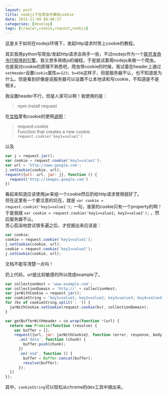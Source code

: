 ```yaml
---
layout: post
title: nodejs下在爬虫中模拟cookie
date: 2015-11-09 08:08:27
categories: [develop]
tags: [crawler,cookie,request,nodejs]
---
```


这是关于如何在nodejs环境下，发起http请求时带上cookie的教程。
<!--more-->

其实我用python写爬虫/发起http请求会熟手一些，不过nodejs作为一个[能开发命令行程序的引擎](http://www.ruanyifeng.com/blog/2015/05/command-line-with-node.html)，我又想多熟练js的编程，于是就试着用nodejs来做一个爬虫。  
也是我对cookie的原理不熟悉吧，爬虫带cookie的时候，我试着在header上通过`setHeader`设置`Cookie`属性`a=123; b=456`这样子，但是服务器不认，也不知道是为什么。但是看到好像是说服务器可以设置不让本地读和写cookie，不知道是不是相关。  

我设置header不行，但是人家可以啊！我使用的是：
 > npm install request

在[文档](https://github.com/request/request)里有cookie的使用[说明](https://github.com/request/request#requestcookie)：
 > request.cookie  
 Function that creates a new cookie.  
 `request.cookie('key1=value1')`

以及  

```js
var j = request.jar();
var cookie = request.cookie('key1=value1');
var url = 'http://www.google.com';
j.setCookie(cookie, url);
request({url: url, jar: j}, function () {
  request('http://images.google.com')
})
```

看起来知道应该使用jar来组一个cookie然后扔给http请求使用就好了。  
但在这里有一个要注意的坑在，就是
`var cookie = request.cookie('key1=value1');`
一句，谁家的cookie只有一个property的啊！于是我就
`var cookie = request.cookie('key1=value1; key2=value2');`
，然后服务器不认。  
苦心孤诣地尝试很多遍之后，才挖掘出来应该是：

```js
var cookie;
cookie = request.cookie('key1=value1');
j.setCookie(cookie, url);
cookie = request.cookie('key2=value2');
j.setCookie(cookie, url);
```

文档不能写清楚一点吗！  

扔上代码，url是比较敏感的所以改成example了。

```js
var collectionHost = 'www.example.com';
var collectionDomain = 'http://' + collectionHost;
var jarWithCookie = request.jar();
var cookieString = 'key1=value1; key2=value2; key3=value3; key4=value4; key5=value5';
for (kv of cookieString.split('; ')) {
  jarWithCookie.setCookie(request.cookie(kv), collectionDomain);
}

var getBufferWithHeader = co.wrap(function *(url) {
  return new Promise(function (resolve) {
    var buffer = [];
    request({url, jar: jarWithCookie}, function (error, response, body) {})
      .on('data', function (chunk) {
        buffer.push(chunk);
      })
      .on('end', function () {
        buffer = Buffer.concat(buffer);
        resolve(buffer);
      });
  })
});
```

其中，`cookieString`可以轻松从chrome的dev工具中搞出来。

